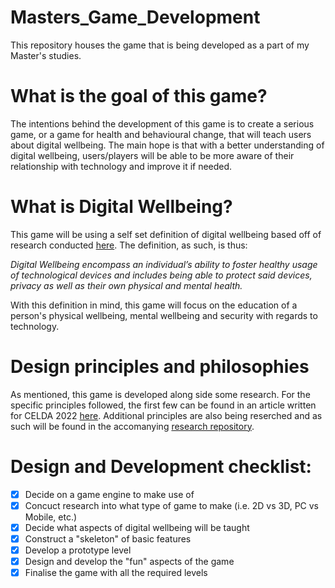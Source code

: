 # Masters_Game_Development
 This repository houses the game that is being developed as a part of my Master's studies.
 
 # What is the goal of this game?
 The intentions behind the development of this game is to create a serious game, or a game for health and behavioural change, that will teach users about digital wellbeing. The main hope is that with a better understanding of digital wellbeing, users/players will be able to be more aware of their relationship with technology and improve it if needed. 
 
 # What is Digital Wellbeing?
This game will be using a self set definition of digital wellbeing based off of research conducted [here](https://github.com/Josh-SCG/Masters_Research_Project). The definition, as such, is thus: 

*Digital Wellbeing encompass an individual’s ability to foster healthy usage of technological devices and includes being able to protect said devices, privacy as well as their own physical and mental health.*

With this definition in mind, this game will focus on the education of a person's physical wellbeing, mental wellbeing and security with regards to technology.
 
 # Design principles and philosophies 
 As mentioned, this game is developed along side some research. For the specific principles followed, the first few can be found in an article written for CELDA 2022 [here](https://www.researchgate.net/publication/365301760_Linking_gamification_ludology_and_pedagogy_Principles_to_design_a_serious_game). Additional principles are also being reserched and as such will be found in the accomanying [research repository](https://github.com/Josh-SCG/Masters_Research_Project).
 
 # Design and Development checklist:
 - [x] Decide on a game engine to make use of
 - [x] Concuct research into what type of game to make (i.e. 2D vs 3D, PC vs Mobile, etc.)
 - [x] Decide what aspects of digital wellbeing will be taught
 - [x] Construct a "skeleton" of basic features
 - [x] Develop a prototype level
 - [x] Design and develop the "fun" aspects of the game
 - [x] Finalise the game with all the required levels
